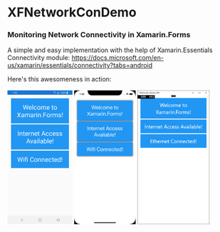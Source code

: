 # XFNetworkConDemo

### Monitoring Network Connectivity in Xamarin.Forms

A simple and easy implementation with the help of Xamarin.Essentials Connectivity module: https://docs.microsoft.com/en-us/xamarin/essentials/connectivity?tabs=android

Here's this awesomeness in action:  <br /><br />
<img src="/XFNetworkConDemo/Screenshots/Android Screenshot.png" height="300"/> <img src="/XFNetworkConDemo/Screenshots/iOS Screenshot.png" height="300"/> <img src="/XFNetworkConDemo/Screenshots/UWP Screenshot.png" height="300"/>
